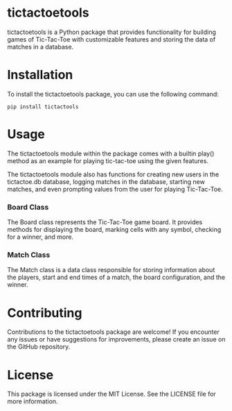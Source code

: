 # tictactoetools

tictactoetools is a Python package that provides functionality for building games of Tic-Tac-Toe with customizable features
and storing the data of matches in a database.

# Installation

To install the tictactoetools package, you can use the following command:

```
pip install tictactools
```

# Usage

The tictactoetools module within the package comes with a builtin play() method as an example for playing tic-tac-toe using
the given features.

The tictactoetools module also has functions for creating new users in the tictactoe.db database, logging matches in the
database, starting new matches, and even prompting values from the user for playing Tic-Tac-Toe.

### Board Class

The Board class represents the Tic-Tac-Toe game board. It provides methods for displaying the board, marking cells with
any symbol, checking for a winner, and more.

### Match Class

The Match class is a data class responsible for storing information about the players, start and end times of a match,
the board configuration, and the winner.

# Contributing

Contributions to the tictactoetools package are welcome! If you encounter any issues or have suggestions for improvements,
please create an issue on the GitHub repository.

# License

This package is licensed under the MIT License. See the LICENSE file for more information.